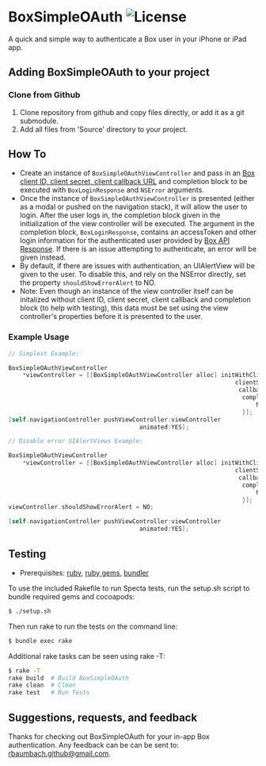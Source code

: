 # BoxSimpleOAuth ![License](http://b.repl.ca/v1/License-MIT-blue.png)

A quick and simple way to authenticate a Box user in your iPhone or iPad app.

## Adding BoxSimpleOAuth to your project

### Clone from Github

1.  Clone repository from github and copy files directly, or add it as a git submodule.
2.  Add all files from 'Source' directory to your project.

## How To

* Create an instance of `BoxSimpleOAuthViewController` and pass in an [Box client ID, client secret, client callback URL](https://developers.box.com) and completion block to be executed with `BoxLoginResponse` and `NSError` arguments.
* Once the instance of `BoxSimpleOAuthViewController` is presented (either as a modal or pushed on the navigation stack), it will allow the user to login.  After the user logs in, the completion block given in the initialization of the view controller will be executed.  The argument in the completion block, `BoxLoginResponse`, contains an accessToken and other login information for the authenticated user provided by [Box API Response](https://developers.box.com/oauth/).  If there is an issue attempting to authenticate, an error will be given instead.
* By default, if there are issues with authentication, an UIAlertView will be given to the user.  To disable this, and rely on the NSError directly, set the property `shouldShowErrorAlert` to NO.
* Note: Even though an instance of the view controller itself can be initalized without client ID, client secret, client callback and completion block (to help with testing), this data must be set using the view controller's properties before it is presented to the user.

### Example Usage

```objective-c
// Simplest Example:

BoxSimpleOAuthViewController
    *viewController = [[BoxSimpleOAuthViewController alloc] initWithClientID:@"panchos_client_id"
                                                                clientSecret:@"shhhhhh, I'm a secret"
                                                                 callbackURL:[NSURL URLWithString:@"http://chihuahuas.dog"]
                                                                  completion:^(BoxLoginResponse *response, NSError *error) {
                                                                      NSLog(@"My Access Token is: %@", response.accessToken);
                                                                  }];
[self.navigationController pushViewController:viewController
                                     animated:YES];

// Disable error UIAlertViews Example:

BoxSimpleOAuthViewController
    *viewController = [[BoxSimpleOAuthViewController alloc] initWithClientID:@"pancho_jrs_client_id"
                                                                clientSecret:@"shhhhhh, I'm a secret"
                                                                 callbackURL:[NSURL URLWithString:@"http://your.fancy.site"]
                                                                  completion:^(BoxLoginResponse *response, NSError *error) {
                                                                      NSLog(@"My OAuth Token is: %@", response.accessToken);
                                                                  }];
viewController.shouldShowErrorAlert = NO;

[self.navigationController pushViewController:viewController
                                     animated:YES];

```

## Testing

* Prerequisites: [ruby](https://github.com/sstephenson/rbenv), [ruby gems](https://rubygems.org/pages/download), [bundler](http://bundler.io)

To use the included Rakefile to run Specta tests, run the setup.sh script to bundle required gems and cocoapods:

```bash
$ ./setup.sh
```

Then run rake to run the tests on the command line:

```bash
$ bundle exec rake
```

Additional rake tasks can be seen using rake -T:

```bash
$ rake -T
rake build  # Build BoxSimpleOAuth
rake clean  # Clean
rake test   # Run Tests
```

## Suggestions, requests, and feedback

Thanks for checking out BoxSimpleOAuth for your in-app Box authentication.  Any feedback can be
can be sent to: rbaumbach.github@gmail.com.
